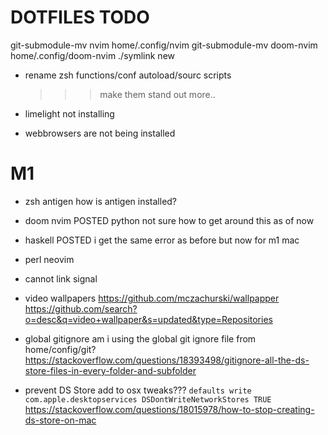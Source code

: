 # DOTFILES TODO

git-submodule-mv nvim       home/.config/nvim
git-submodule-mv doom-nvim  home/.config/doom-nvim
./symlink new


- rename zsh functions/conf autoload/sourc scripts
    >>> make them stand out more..

- limelight not installing

- webbrowsers are not being installed

# M1 #############

- zsh antigen
    how is antigen installed?

- doom nvim POSTED
    python not sure how to get around this as of now

- haskell POSTED
    i get the same error as before but now for m1 mac

- perl
    neovim

- cannot link signal

- video wallpapers
    https://github.com/mczachurski/wallpapper
    https://github.com/search?o=desc&q=video+wallpaper&s=updated&type=Repositories

- global gitignore
    am i using the global git ignore file from home/config/git?
    https://stackoverflow.com/questions/18393498/gitignore-all-the-ds-store-files-in-every-folder-and-subfolder


- prevent DS Store
    add to osx tweaks???
    `defaults write com.apple.desktopservices DSDontWriteNetworkStores TRUE`
    https://stackoverflow.com/questions/18015978/how-to-stop-creating-ds-store-on-mac
